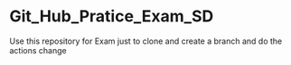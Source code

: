# Git_Hub_Pratice_Exam_SD
Use this repository for Exam just to clone and create a branch and do the actions
change
